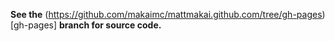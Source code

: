 **See the** (https://github.com/makaimc/mattmakai.github.com/tree/gh-pages)[gh-pages] **branch for source code.**
